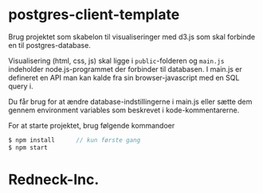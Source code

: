 # postgres-client-template

Brug projektet som skabelon til visualiseringer med d3.js som skal forbinde en til postgres-database.

Visualisering (html, css, js) skal ligge i `public`-folderen og `main.js` indeholder node.js-programmet der forbinder til databasen. I main.js er defineret en API man kan kalde fra sin browser-javascript med en SQL query i. 

Du får brug for at ændre database-indstillingerne i main.js eller sætte dem gennem environment variables som beskrevet i kode-kommentarerne.

For at starte projektet, brug følgende kommandoer 

```js
$ npm install      // kun første gang
$ npm start
```

# Redneck-Inc.
